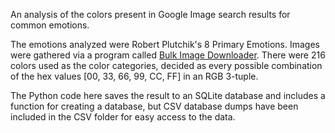 An analysis of the colors present in Google Image search results for common emotions.

The emotions analyzed were Robert Plutchik's 8 Primary Emotions. 
Images were gathered via a program called [Bulk Image Downloader](http://bulkimagedownloader.com/).
There were 216 colors used as the color categories, decided as every possible combination of the hex values [00, 33, 66, 99, CC, FF] in an RGB 3-tuple.

The Python code here saves the result to an SQLite database and includes a function for creating a database, but CSV database dumps have been included in the CSV folder for easy access to the data.
